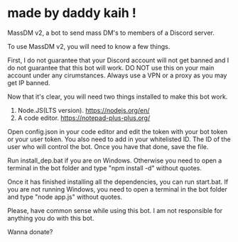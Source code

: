# made by daddy kaih !
MassDM v2, a bot to send mass DM's to members of a Discord server.



To use MassDM v2, you will need to know a few things.

First, I do not guarantee that your Discord account will not get banned and I do not guarantee that this bot will work.
DO NOT use this on your main account under any cirumstances.
Always use a VPN or a proxy as you may get IP banned.


Now that it's clear, you will need two things installed to make this bot work.

1) Node.JS(LTS version). https://nodejs.org/en/
2) A code editor. https://notepad-plus-plus.org/

Open config.json in your code editor and edit the token with your bot token or your user token.
You also need to add in your whitelisted ID. The ID of the user who will control the bot.
Once you have that done, save the file.

Run install_dep.bat if you are on Windows.
Otherwise you need to open a terminal in the bot folder and type "npm install -d" without quotes.

Once it has finished installing all the dependencies, you can run start.bat.
If you are not running Windows, you need to open a terminal in the bot folder and type "node app.js" without quotes.

Please, have common sense while using this bot.
I am not responsible for anything you do with this bot.

Wanna donate?


